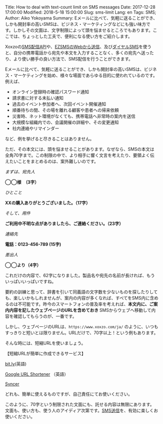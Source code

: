 Title: How to deal with text-count limit on SMS messages
Date: 2017-12-28 17:00:00
Modified: 2018-5-18 15:00:00
Slug: sms-limit
Lang: en
Tags: SMS; 
Author: Aiko Yokoyama
Summary: Eメールに比べて、気軽に送ることができ、しかも開封率の高いSMSは、ビジネス・マーケティングなどにも強い味方です。しかしその文面は、文字制限によって頭を悩ませるところでもあります。ここでは、ちょっとした工夫で、便利になる使い方をご紹介します。


Xoxzoの[SMS配信API](https://www.xoxzo.com/ja/about/sms-api/)や、[EZSMSのWebから送信](https://www.ezsms.biz/ja/faq/web-sms/)、及び[ダイヤルSMS](https://www.ezsms.biz/ja/faq/dialsms/)を使うと、自分の携帯電話から宛先や本文を入力することなく、多くの宛先へ送ったり、より使い勝手の良い方法で、SMS配信を行うことができます。

Eメールに比べて、気軽に送ることができ、しかも開封率の高いSMSは、ビジネス・マーケティングを始め、様々な場面であらゆる目的に使われているのです。例えば、

+ オンライン登録時の確認パスワード通知
+ 請求書に対する未払い通知
+ 過去のイベント参加者へ、次回イベント開催通知
+ 順番待ちの間、その場を離れる顧客や患者への帰来依頼
+ 災害時、ネット環境がなくても、携帯電話へ非常時の案内を送信
+ 大規模な組織内での、会議開催の詳細や、その変更通知
+ 社内連絡やリマインダー

など、例を挙げると尽きることはありません。

ただ、その本文には、頭を悩ませることがあります。なぜなら、SMSの本文は全角70字まで。この制限の中で、より相手に響く文言を考えたり、要領よく伝えたいことをまとめるのは、案外難しいのです。

_まずは、宛先人_

__◯◯様　（3字）__

_ひとこと_

__XXの購入ありがとうございました。（17字）__

_そして、用件_

__ご利用中不明な点がありましたら、ご連絡ください。（23字）__

_連絡先_

__電話：0123-456-789 (15字)__

_差出人_

__◯◯より（4字）__

これだけの内容で、62字になりました。製品名や宛先の名前が長ければ、もういっぱいいっぱいですね。

要約の訓練と思って、辞書を引いて同義語の文字数を少ないものを探したりしても、楽しいかもしれませんが、案内の内容が多くなれば、すべてをSMS内に含めるのは不可能です。昨今のスマートフォンの普及率を考えれば、__本文内に、ご案内内容を記したウェブページのURLを含めておき__ SMSからウェブへ移動して内容を確認してもらうのが、一番です。

しかし、ウェブページのURLは、`https://www.xoxzo.com/ja/` のように、いつもすっきりと短いとは限りません。URLだけで、70字以上！という例もあります。

そんな時には、短縮URLを使いましょう。

【短縮URLが簡単に作成できるサービス】

[bit.ly](https://bitly.com/)(英語)

[Google URL Shortener](https://goo.gl/) （英語）

[Syncer](https://syncer.jp/url-shortener)

どれも、簡単に使えるものですが、自己責任にてお使いください。

このように、70字という制限された文面にも、託せる内容は無限にあります。文面も、使い方も、使う人のアイディア次第です。[SMS送信](https://www.xoxzo.com/ja/about/sms-api/)を、有効に楽しくお使いください。





